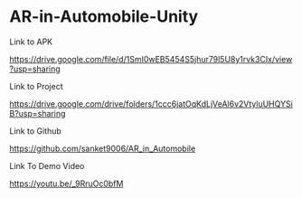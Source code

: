 # AR-in-Automobile-Unity
 
Link to APK

https://drive.google.com/file/d/1SmI0wEB5454S5jhur79l5U8y1rvk3CIx/view?usp=sharing

Link to Project

https://drive.google.com/drive/folders/1ccc6jatOqKdLjVeAl6v2VtyluUHQYSiB?usp=sharing

Link to Github

https://github.com/sanket9006/AR_in_Automobile


Link To Demo Video  

https://youtu.be/_9RruOc0bfM
